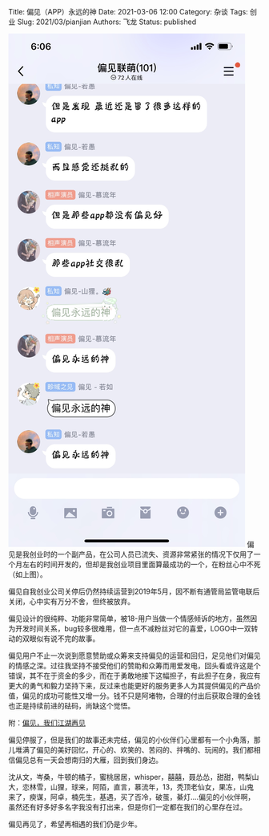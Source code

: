 Title: 偏见（APP）永远的神
Date: 2021-03-06 12:00
Category: 杂谈
Tags: 创业
Slug: 2021/03/pianjian
Authors: 飞龙
Status: published

![pianjian](/static/2021/03-06-pianjian.jpg)
偏见是我创业时的一个副产品，在公司人员已流失、资源非常紧张的情况下仅用了一个月左右的时间开发的，但却是我创业项目里面算最成功的一个，在粉丝心中不死（如上图）。

偏见自我创业公司关停后仍然持续运营到2019年5月，因不断有通管局监管电联后关闭，心中实有万分不舍，但终被放弃。

偏见设计的很纯粹、功能非常简单，被18-用户当做一个情感倾诉的地方，虽然因为开发时间关系，bug较多很难用，但一点不减粉丝对它的喜爱，LOGO中一双转动的双眼似有说不完的故事。

偏见用户不止一次说到愿意赞助或众筹来支持偏见的运营和回归，足见他们对偏见的情感之深。过往我坚持不接受他们的赞助和众筹而用爱发电，回头看或许这是个错误，其不在于资金的多少，而在于勇敢地接下这幅担子，有此担子在身，我应有更大的勇气和毅力坚持下来，反过来也能更好的服务更多人为其提供偏见的产品价值，偏见的成功可能性又增一分。钱不只是阿堵物，合理的付出后获取合理的金钱也正是持续前进的砝码，尚缺这个觉悟。

附：[偏见，我们江湖再见](https://mp.weixin.qq.com/s?__biz=MzU2ODk1NzMzOA==&mid=2247483722&idx=1&sn=07ea5c9b4d2e99dced5e8de8e14a7baf&chksm=fc8741bfcbf0c8a956f4e61e6225381b37800d520e6f18244af3f7a525402cda92465c8e7a3f&mpshare=1&scene=23&srcid=0915Blv5SRGZi45erCazypAL&sharer_sharetime=1614940070473&sharer_shareid=07e69f1580eedb8d3346b7f4a4d6846a%23rd)

偏见停服了，但是我们的故事还未完结，偏见的小伙伴们心里都有一个小角落，那儿堆满了偏见的美好回忆，开心的、欢笑的、苦闷的、拌嘴的、玩闹的。我们都相信偏见总有一天会想南归的大雁，回到我们身边。

沈从文，岑桑，牛顿的橘子，蜜桃居居，whisper，囍囍，聂怂怂，甜甜，鸭梨山大，恋林雪，山狸，球来，阿陌，直言，慕流年，13，秃顶老仙女，果冻，山鬼来了，瘐谋，阿卓，楠先生，基遇，买了否冷，破茧，綦灯....偏见的小伙伴啊，虽然还有好多好多名字我没有打出来，但是你们一定都在我们的心里存在过。

偏见再见了，希望再相遇的我们仍是少年。
